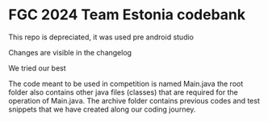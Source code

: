 # FGC 2024 Team Estonia codebank

This repo is depreciated, it was used pre android studio

Changes are visible in the changelog

We tried our best

The code meant to be used in competition is named Main.java the root folder also contains other java files (classes) that are required for the operation of Main.java.
The archive folder contains previous codes and test snippets that we have created along our coding journey.
